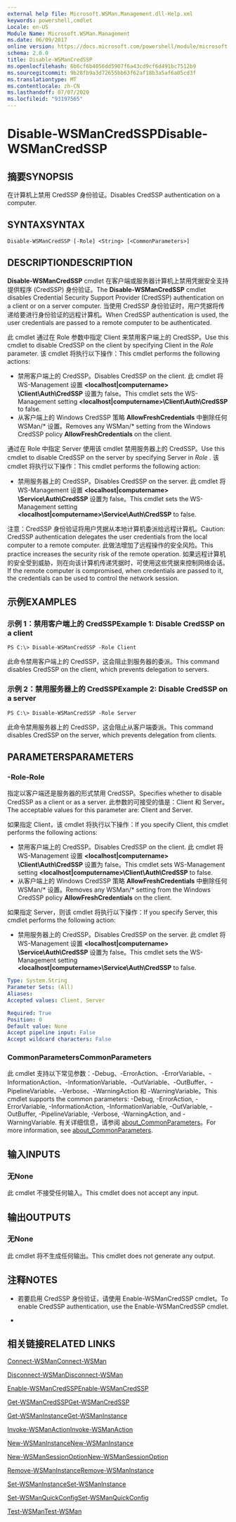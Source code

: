 ```yaml
---
external help file: Microsoft.WSMan.Management.dll-Help.xml
keywords: powershell,cmdlet
Locale: en-US
Module Name: Microsoft.WSMan.Management
ms.date: 06/09/2017
online version: https://docs.microsoft.com/powershell/module/microsoft.wsman.management/disable-wsmancredssp?view=powershell-6&WT.mc_id=ps-gethelp
schema: 2.0.0
title: Disable-WSManCredSSP
ms.openlocfilehash: 6b6cf6b4056dd5907f6a43cd9cf6d491bc7512b9
ms.sourcegitcommit: 9b28fb9a3d72655bb63f62af18b3a5af6a05cd3f
ms.translationtype: MT
ms.contentlocale: zh-CN
ms.lasthandoff: 07/07/2020
ms.locfileid: "93197565"
---
```

# <span data-ttu-id="b8fee-103">Disable-WSManCredSSP</span><span class="sxs-lookup"><span data-stu-id="b8fee-103">Disable-WSManCredSSP</span></span>

## <span data-ttu-id="b8fee-104">摘要</span><span class="sxs-lookup"><span data-stu-id="b8fee-104">SYNOPSIS</span></span>
<span data-ttu-id="b8fee-105">在计算机上禁用 CredSSP 身份验证。</span><span class="sxs-lookup"><span data-stu-id="b8fee-105">Disables CredSSP authentication on a computer.</span></span>

## <span data-ttu-id="b8fee-106">SYNTAX</span><span class="sxs-lookup"><span data-stu-id="b8fee-106">SYNTAX</span></span>

```
Disable-WSManCredSSP [-Role] <String> [<CommonParameters>]
```

## <span data-ttu-id="b8fee-107">DESCRIPTION</span><span class="sxs-lookup"><span data-stu-id="b8fee-107">DESCRIPTION</span></span>
<span data-ttu-id="b8fee-108">**Disable-WSManCredSSP** cmdlet 在客户端或服务器计算机上禁用凭据安全支持提供程序 (CredSSP) 身份验证。</span><span class="sxs-lookup"><span data-stu-id="b8fee-108">The **Disable-WSManCredSSP** cmdlet disables Credential Security Support Provider (CredSSP) authentication on a client or on a server computer.</span></span>
<span data-ttu-id="b8fee-109">当使用 CredSSP 身份验证时，用户凭据将传递给要进行身份验证的远程计算机。</span><span class="sxs-lookup"><span data-stu-id="b8fee-109">When CredSSP authentication is used, the user credentials are passed to a remote computer to be authenticated.</span></span>

<span data-ttu-id="b8fee-110">此 cmdlet 通过在 Role  参数中指定 Client 来禁用客户端上的 CredSSP。</span><span class="sxs-lookup"><span data-stu-id="b8fee-110">Use this cmdlet to disable CredSSP on the client by specifying Client in the *Role* parameter.</span></span>
<span data-ttu-id="b8fee-111">该 cmdlet 将执行以下操作：</span><span class="sxs-lookup"><span data-stu-id="b8fee-111">This cmdlet performs the following actions:</span></span>

- <span data-ttu-id="b8fee-112">禁用客户端上的 CredSSP。</span><span class="sxs-lookup"><span data-stu-id="b8fee-112">Disables CredSSP on the client.</span></span> <span data-ttu-id="b8fee-113">此 cmdlet 将 WS-Management 设置 **\<localhost|computername\> \Client\Auth\CredSSP** 设置为 false。</span><span class="sxs-lookup"><span data-stu-id="b8fee-113">This cmdlet sets the WS-Management setting **\<localhost|computername\>\Client\Auth\CredSSP** to false.</span></span>
- <span data-ttu-id="b8fee-114">从客户端上的 Windows CredSSP 策略 **AllowFreshCredentials** 中删除任何 WSMan/\* 设置。</span><span class="sxs-lookup"><span data-stu-id="b8fee-114">Removes any WSMan/\* setting from the Windows CredSSP policy **AllowFreshCredentials** on the client.</span></span>

<span data-ttu-id="b8fee-115">通过在 Role  中指定 Server 使用该 cmdlet 禁用服务器上的 CredSSP。</span><span class="sxs-lookup"><span data-stu-id="b8fee-115">Use this cmdlet to disable CredSSP on the server by specifying Server in *Role* .</span></span>
<span data-ttu-id="b8fee-116">该 cmdlet 将执行以下操作：</span><span class="sxs-lookup"><span data-stu-id="b8fee-116">This cmdlet performs the following action:</span></span>

- <span data-ttu-id="b8fee-117">禁用服务器上的 CredSSP。</span><span class="sxs-lookup"><span data-stu-id="b8fee-117">Disables CredSSP on the server.</span></span> <span data-ttu-id="b8fee-118">此 cmdlet 将 WS-Management 设置 **\<localhost|computername\> \Service\Auth\CredSSP** 设置为 false。</span><span class="sxs-lookup"><span data-stu-id="b8fee-118">This cmdlet sets the WS-Management setting **\<localhost|computername\>\Service\Auth\CredSSP** to false.</span></span>

<span data-ttu-id="b8fee-119">注意：CredSSP 身份验证将用户凭据从本地计算机委派给远程计算机。</span><span class="sxs-lookup"><span data-stu-id="b8fee-119">Caution: CredSSP authentication delegates the user credentials from the local computer to a remote computer.</span></span>
<span data-ttu-id="b8fee-120">此做法增加了远程操作的安全风险。</span><span class="sxs-lookup"><span data-stu-id="b8fee-120">This practice increases the security risk of the remote operation.</span></span>
<span data-ttu-id="b8fee-121">如果远程计算机的安全受到威胁，则在向该计算机传递凭据时，可使用这些凭据来控制网络会话。</span><span class="sxs-lookup"><span data-stu-id="b8fee-121">If the remote computer is compromised, when credentials are passed to it, the credentials can be used to control the network session.</span></span>

## <span data-ttu-id="b8fee-122">示例</span><span class="sxs-lookup"><span data-stu-id="b8fee-122">EXAMPLES</span></span>

### <span data-ttu-id="b8fee-123">示例 1：禁用客户端上的 CredSSP</span><span class="sxs-lookup"><span data-stu-id="b8fee-123">Example 1: Disable CredSSP on a client</span></span>

```
PS C:\> Disable-WSManCredSSP -Role Client
```

<span data-ttu-id="b8fee-124">此命令禁用客户端上的 CredSSP，这会阻止到服务器的委派。</span><span class="sxs-lookup"><span data-stu-id="b8fee-124">This command disables CredSSP on the client, which prevents delegation to servers.</span></span>

### <span data-ttu-id="b8fee-125">示例 2：禁用服务器上的 CredSSP</span><span class="sxs-lookup"><span data-stu-id="b8fee-125">Example 2: Disable CredSSP on a server</span></span>

```
PS C:\> Disable-WSManCredSSP -Role Server
```

<span data-ttu-id="b8fee-126">此命令禁用服务器上的 CredSSP，这会阻止从客户端委派。</span><span class="sxs-lookup"><span data-stu-id="b8fee-126">This command disables CredSSP on the server, which prevents delegation from clients.</span></span>

## <span data-ttu-id="b8fee-127">PARAMETERS</span><span class="sxs-lookup"><span data-stu-id="b8fee-127">PARAMETERS</span></span>

### <span data-ttu-id="b8fee-128">-Role</span><span class="sxs-lookup"><span data-stu-id="b8fee-128">-Role</span></span>
<span data-ttu-id="b8fee-129">指定以客户端还是服务器的形式禁用 CredSSP。</span><span class="sxs-lookup"><span data-stu-id="b8fee-129">Specifies whether to disable CredSSP as a client or as a server.</span></span>
<span data-ttu-id="b8fee-130">此参数的可接受的值是：Client 和 Server。</span><span class="sxs-lookup"><span data-stu-id="b8fee-130">The acceptable values for this parameter are: Client and Server.</span></span>

<span data-ttu-id="b8fee-131">如果指定 Client，该 cmdlet 将执行以下操作：</span><span class="sxs-lookup"><span data-stu-id="b8fee-131">If you specify Client, this cmdlet performs the following actions:</span></span>

- <span data-ttu-id="b8fee-132">禁用客户端上的 CredSSP。</span><span class="sxs-lookup"><span data-stu-id="b8fee-132">Disables CredSSP on the client.</span></span> <span data-ttu-id="b8fee-133">此 cmdlet 将 WS-Management 设置 **\<localhost|computername\> \Client\Auth\CredSSP** 设置为 false。</span><span class="sxs-lookup"><span data-stu-id="b8fee-133">This cmdlet sets WS-Management setting **\<localhost|computername\>\Client\Auth\CredSSP** to false.</span></span>
- <span data-ttu-id="b8fee-134">从客户端上的 Windows CredSSP 策略 **AllowFreshCredentials** 中删除任何 WSMan/\* 设置。</span><span class="sxs-lookup"><span data-stu-id="b8fee-134">Removes any WSMan/\* setting from the Windows CredSSP policy **AllowFreshCredentials** on the client.</span></span>

<span data-ttu-id="b8fee-135">如果指定 Server，则该 cmdlet 将执行以下操作：</span><span class="sxs-lookup"><span data-stu-id="b8fee-135">If you specify Server, this cmdlet performs the following action:</span></span>

- <span data-ttu-id="b8fee-136">禁用服务器上的 CredSSP。</span><span class="sxs-lookup"><span data-stu-id="b8fee-136">Disables CredSSP on the server.</span></span> <span data-ttu-id="b8fee-137">此 cmdlet 将 WS-Management 设置 **\<localhost|computername\> \Service\Auth\CredSSP** 设置为 false。</span><span class="sxs-lookup"><span data-stu-id="b8fee-137">This cmdlet sets the WS-Management setting **\<localhost|computername\>\Service\Auth\CredSSP** to false.</span></span>

```yaml
Type: System.String
Parameter Sets: (All)
Aliases:
Accepted values: Client, Server

Required: True
Position: 0
Default value: None
Accept pipeline input: False
Accept wildcard characters: False
```

### <span data-ttu-id="b8fee-138">CommonParameters</span><span class="sxs-lookup"><span data-stu-id="b8fee-138">CommonParameters</span></span>
<span data-ttu-id="b8fee-139">此 cmdlet 支持以下常见参数：-Debug、-ErrorAction、-ErrorVariable、-InformationAction、-InformationVariable、-OutVariable、-OutBuffer、-PipelineVariable、-Verbose、-WarningAction 和 -WarningVariable。</span><span class="sxs-lookup"><span data-stu-id="b8fee-139">This cmdlet supports the common parameters: -Debug, -ErrorAction, -ErrorVariable, -InformationAction, -InformationVariable, -OutVariable, -OutBuffer, -PipelineVariable, -Verbose, -WarningAction, and -WarningVariable.</span></span> <span data-ttu-id="b8fee-140">有关详细信息，请参阅 [about_CommonParameters](https://go.microsoft.com/fwlink/?LinkID=113216)。</span><span class="sxs-lookup"><span data-stu-id="b8fee-140">For more information, see [about_CommonParameters](https://go.microsoft.com/fwlink/?LinkID=113216).</span></span>

## <span data-ttu-id="b8fee-141">输入</span><span class="sxs-lookup"><span data-stu-id="b8fee-141">INPUTS</span></span>

### <span data-ttu-id="b8fee-142">无</span><span class="sxs-lookup"><span data-stu-id="b8fee-142">None</span></span>
<span data-ttu-id="b8fee-143">此 cmdlet 不接受任何输入。</span><span class="sxs-lookup"><span data-stu-id="b8fee-143">This cmdlet does not accept any input.</span></span>

## <span data-ttu-id="b8fee-144">输出</span><span class="sxs-lookup"><span data-stu-id="b8fee-144">OUTPUTS</span></span>

### <span data-ttu-id="b8fee-145">无</span><span class="sxs-lookup"><span data-stu-id="b8fee-145">None</span></span>
<span data-ttu-id="b8fee-146">此 cmdlet 将不生成任何输出。</span><span class="sxs-lookup"><span data-stu-id="b8fee-146">This cmdlet does not generate any output.</span></span>

## <span data-ttu-id="b8fee-147">注释</span><span class="sxs-lookup"><span data-stu-id="b8fee-147">NOTES</span></span>

* <span data-ttu-id="b8fee-148">若要启用 CredSSP 身份验证，请使用 Enable-WSManCredSSP cmdlet。</span><span class="sxs-lookup"><span data-stu-id="b8fee-148">To enable CredSSP authentication, use the Enable-WSManCredSSP cmdlet.</span></span>

*

## <span data-ttu-id="b8fee-149">相关链接</span><span class="sxs-lookup"><span data-stu-id="b8fee-149">RELATED LINKS</span></span>

[<span data-ttu-id="b8fee-150">Connect-WSMan</span><span class="sxs-lookup"><span data-stu-id="b8fee-150">Connect-WSMan</span></span>](Connect-WSMan.md)

[<span data-ttu-id="b8fee-151">Disconnect-WSMan</span><span class="sxs-lookup"><span data-stu-id="b8fee-151">Disconnect-WSMan</span></span>](Disconnect-WSMan.md)

[<span data-ttu-id="b8fee-152">Enable-WSManCredSSP</span><span class="sxs-lookup"><span data-stu-id="b8fee-152">Enable-WSManCredSSP</span></span>](Enable-WSManCredSSP.md)

[<span data-ttu-id="b8fee-153">Get-WSManCredSSP</span><span class="sxs-lookup"><span data-stu-id="b8fee-153">Get-WSManCredSSP</span></span>](Get-WSManCredSSP.md)

[<span data-ttu-id="b8fee-154">Get-WSManInstance</span><span class="sxs-lookup"><span data-stu-id="b8fee-154">Get-WSManInstance</span></span>](Get-WSManInstance.md)

[<span data-ttu-id="b8fee-155">Invoke-WSManAction</span><span class="sxs-lookup"><span data-stu-id="b8fee-155">Invoke-WSManAction</span></span>](Invoke-WSManAction.md)

[<span data-ttu-id="b8fee-156">New-WSManInstance</span><span class="sxs-lookup"><span data-stu-id="b8fee-156">New-WSManInstance</span></span>](New-WSManInstance.md)

[<span data-ttu-id="b8fee-157">New-WSManSessionOption</span><span class="sxs-lookup"><span data-stu-id="b8fee-157">New-WSManSessionOption</span></span>](New-WSManSessionOption.md)

[<span data-ttu-id="b8fee-158">Remove-WSManInstance</span><span class="sxs-lookup"><span data-stu-id="b8fee-158">Remove-WSManInstance</span></span>](Remove-WSManInstance.md)

[<span data-ttu-id="b8fee-159">Set-WSManInstance</span><span class="sxs-lookup"><span data-stu-id="b8fee-159">Set-WSManInstance</span></span>](Set-WSManInstance.md)

[<span data-ttu-id="b8fee-160">Set-WSManQuickConfig</span><span class="sxs-lookup"><span data-stu-id="b8fee-160">Set-WSManQuickConfig</span></span>](Set-WSManQuickConfig.md)

[<span data-ttu-id="b8fee-161">Test-WSMan</span><span class="sxs-lookup"><span data-stu-id="b8fee-161">Test-WSMan</span></span>](Test-WSMan.md)
